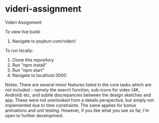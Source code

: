 # videri-assignment
Videri Assignment

To view live build:

1) Navigate to psyburr.com/videri/

To run locally: 
1) Clone this repository
2) Run "npm install"
3) Run "npm start"
4) Navigate to localhost:3000

Notes: There are several minor features listed in the core tasks which are not included - namely the search function, sub-icons for video (4K, Android) etc, and subtle discrepancies between the design sketches and app.  These were not overlooked from a details perspective, but simply not implemented due to time constraints. The same applies for bonus animations and unit testing. However, if you like what you see so far, I'm open to further development.
